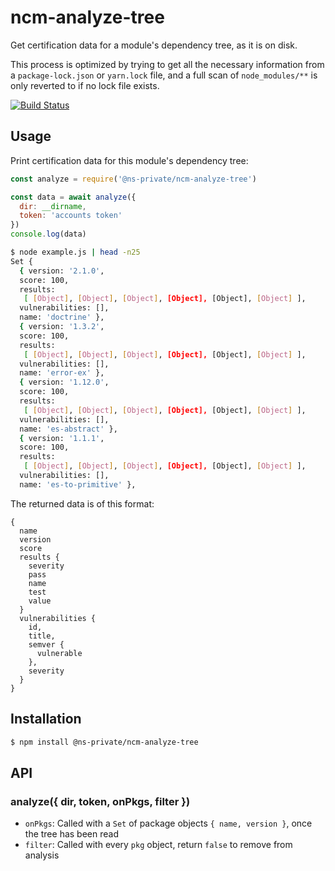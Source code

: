 # ncm-analyze-tree

Get certification data for a module's dependency tree, as it is on disk.

This process is optimized by trying to get all the necessary information from
a `package-lock.json` or `yarn.lock` file, and a full scan of `node_modules/**`
is only reverted to if no lock file exists.

[![Build Status](http://badges.control-tower.nodesource.io/ncm-analyze-tree/status.svg)](https://us-west-2.console.aws.amazon.com/codebuild/home?region=us-west-2#/projects/ncm-analyze-tree-ci/view)

## Usage

Print certification data for this module's dependency tree:

```js
const analyze = require('@ns-private/ncm-analyze-tree')

const data = await analyze({
  dir: __dirname,
  token: 'accounts token'
})
console.log(data)
```

```bash
$ node example.js | head -n25
Set {
  { version: '2.1.0',
  score: 100,
  results:
   [ [Object], [Object], [Object], [Object], [Object], [Object] ],
  vulnerabilities: [],
  name: 'doctrine' },
  { version: '1.3.2',
  score: 100,
  results:
   [ [Object], [Object], [Object], [Object], [Object], [Object] ],
  vulnerabilities: [],
  name: 'error-ex' },
  { version: '1.12.0',
  score: 100,
  results:
   [ [Object], [Object], [Object], [Object], [Object], [Object] ],
  vulnerabilities: [],
  name: 'es-abstract' },
  { version: '1.1.1',
  score: 100,
  results:
   [ [Object], [Object], [Object], [Object], [Object], [Object] ],
  vulnerabilities: [],
  name: 'es-to-primitive' },
```

The returned data is of this format:

```
{
  name
  version
  score
  results {
    severity
    pass
    name
    test
    value
  }
  vulnerabilities {
    id,
    title,
    semver {
      vulnerable
    },
    severity
  }
}
```

## Installation

```bash
$ npm install @ns-private/ncm-analyze-tree
```

## API

### analyze({ dir, token, onPkgs, filter })

- `onPkgs`: Called with a `Set` of package objects `{ name, version }`, once the
tree has been read
- `filter`: Called with every `pkg` object, return `false` to remove from
analysis
